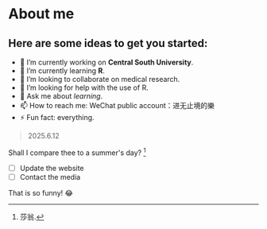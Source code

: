 # About me


## Here are some ideas to get you started:

- 🔭 I’m currently working on **Central South University**.
- 🌱 I’m currently learning **R**.
- 👯 I’m looking to collaborate on medical research.
- 🤔 I’m looking for help with the use of R.
- 💬 Ask me about *learning*.
- 📫 How to reach me: WeChat public account：进无止境的樂
- ⚡ Fun fact: everything.

> 2025.6.12

Shall I compare thee to a summer's day? [^1]

[^1]:莎翁.

- [ ] Update the website
- [ ] Contact the media

That is so funny! :joy:
